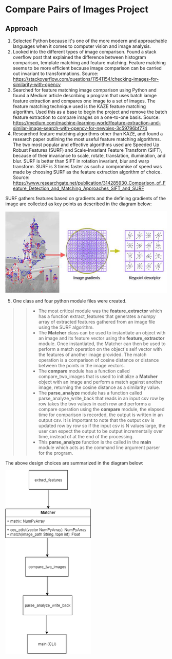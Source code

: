 # Compare Pairs of Images Project

## Approach

1) Selected Python because it's one of the more modern and approachable languages when it comes to computer vision and image analysis.
2) Looked into the different types of image comparison. Found a stack overflow post that explained the difference between histogram comparison, template matching and feature matching. Feature matching seems to be more efficient because image comparison can be carried out invariant to transformations. Source: https://stackoverflow.com/questions/11541154/checking-images-for-similarity-with-opencv 
3) Searched for feature matching image comparison using Python and found a Medium article describing a program that uses batch iamge feature extraction and compares one image to a set of images. The feature matching technique used is the KAZE feature matching algorithm. Used this as a base to begin the project and remove the batch feature extraction to compare images on a one-to-one basis. Source: https://medium.com/machine-learning-world/feature-extraction-and-similar-image-search-with-opencv-for-newbies-3c59796bf774
4) Researched feature matching algorithms other than KAZE, and found a research paper outlining the most useful feature matching algorithms. The two most popular and effective algorithms used are Speeded Up Robust Features (SURF) and Scale-Invariant Feature Transform (SIFT), because of their invariance to scale, rotate, translation, illumination, and blur. SURF is better than SIFT in rotation invariant, blur and warp transform. SURF is 3 times faster as such a compromise of speed was made by choosing SURF as the feature extraction algorithm of choice. Source:  https://www.researchgate.net/publication/314285930_Comparison_of_Feature_Detection_and_Matching_Approaches_SIFT_and_SURF

SURF gathers features based on gradients and the defining gradients of the image are collected as key points as described in the diagram below:

![](images/feature_extraction.jpeg)

5) One class and four python module files were created. 
>>  * The most critical module was the **feature_extractor** which has a function extract_features that generates a numpy array of extracted features gathered from an image file using the SURF algorithm. 
>>  * The **Matcher** class can be used to instantiate an object with an image and its feature vector using the **feature_extractor** module. Once instantiated, the Matcher can then be used to perform a match operation on the object's self vector with the features of another image provided. The match operation is a comparison of cosine distance or distance between the points in the image vectors.
>>  * The **compare** module has a function called compare_two_images that is used to initialize a **Matcher** object with an image and perform a match against another image, returning the cosine distance as a similarity value. 
>>  * The **parse_analyze** module has a function called parse_analyze_write_back that reads in an input csv row by row takes the two values in each row and performs a compare operation using the **compare** module, the elapsed time for comparison is recorded, the output is written in an output csv. It is important to note that the output csv is updated row by row so if the input csv is N values large, the user can expect the output to be output incrementally over time, instead of at the end of the processing. 
>>  * This **parse_analyze** function is the called in the **main** module which acts as the command line argument parser for the program.  

The above design choices are summarized in the diagram below:

![](images/design_diagram.png)



